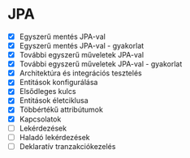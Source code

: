 # JPA

* [x] Egyszerű mentés JPA-val
* [x] Egyszerű mentés JPA-val - gyakorlat
* [x] További egyszerű műveletek JPA-val
* [x] További egyszerű műveletek JPA-val - gyakorlat
* [x] Architektúra és integrációs tesztelés
* [x] Entitások konfigurálása
* [x] Elsődleges kulcs
* [x] Entitások életciklusa
* [x] Többértékű attribútumok
* [x] Kapcsolatok
* [ ] Lekérdezések
* [ ] Haladó lekérdezések
* [ ] Deklaratív tranzakciókezelés
